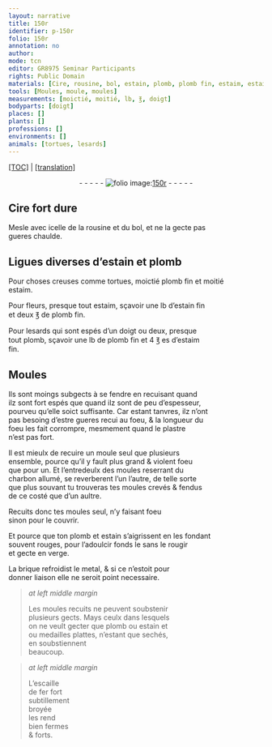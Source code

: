 ```yaml
---
layout: narrative
title: 150r
identifier: p-150r
folio: 150r
annotation: no
author:
mode: tcn
editor: GR8975 Seminar Participants
rights: Public Domain
materials: [Cire, rousine, bol, estain, plomb, plomb fin, estaim, estain fin, estaim fin, plastre, charbon, brique, metal, escaille de fer]
tools: [Moules, moule, moules]
measurements: [moictié, moitié, lb, ℥, doigt]
bodyparts: [doigt]
places: []
plants: []
professions: []
environments: []
animals: [tortues, lesards]
---
```


<p><a href="{{ site.baseurl }}/normalized/">[TOC]</a> | <a href="{{ site.baseurl }}/texts/p-150r_tl/" target="_blank">[translation]</a></p><div class="folio" align="center">- - - - - <a href="http://gallica.bnf.fr/ark:/12148/btv1b10500001g/f305.image" target="_blank"><img src="https://cu-mkp.github.io/2017-workshop-edition/assets/photo-icon.png" alt="folio image: " style="display:inline-block; margin-bottom:-3px;"/>150r</a> - - - - - </div>  
  

## <span class="m">Cire</span> fort dure

 
Mesle avec icelle de la <span class="m">rousine</span> et du <span class="m">bol</span>, et ne la gecte pas<br/> gueres chaulde.

 
  

## Ligues diverses d’<span class="m">estain</span> et <span class="m">plomb</span>

 
Pour choses creuses co<span class="exp">mm</span>e <span class="al">tortues</span>, <span class="ms">moictié</span> <span class="m">plomb fin</span> et <span class="ms">moitié</span><br/> <span class="m">estaim</span>.
 
Pour fleurs, presque tout <span class="m">estaim</span>, sçavoir une <span class="ms">lb</span> d’<span class="m">estain fin</span><br/> et deux <span class="ms">℥</span> de <span class="m">plomb fin</span>.
 
Pour <span class="al">lesards</span> qui sont espés d’un <span class="ms"><span class="bp">doigt</span></span> ou deux, presque<br/> tout <span class="m">plomb</span>, sçavoir une <span class="ms">lb</span> de <span class="m">plomb fin</span> et 4 <span class="ms">℥</span> <span class="del">es</span> d’<span class="m">estaim<br/> fin</span>.

 
  

## <span class="tl">Moules</span>

 
Ils sont moings subgects à se fendre en recuisant quand<br/> ilz sont fort espés que quand ilz sont de peu d’espesseur,<br/> pourveu qu’elle soict suffisante. Car estant tanvres, ilz n’ont<br/> pas besoing d’estre gueres <span class="del">recui</span> au foeu, & la longueur du<br/> foeu les fait corrompre, mesmement quand le <span class="m">plastre</span><br/> n’est pas fort.
 
Il est mieulx de recuire un <span class="tl">moule</span> seul que plusieurs<br/> ensemble, pource qu’il y fault plus grand & violent foeu<br/> que pour un. Et l’entredeulx des <span class="tl">moules</span> reserrant du<br/> <span class="m">charbon</span> allumé, se reverberent l’un l’autre, de telle sorte<br/> que plus souvant tu trouveras tes <span class="tl">moules</span> crevés & fendus<br/> de ce costé que d’un aultre.
 
Recuits donc tes <span class="tl">moules</span> seul, n’y faisant foeu<br/> sinon pour le couvrir.
 
Et pource que ton <span class="m">plomb</span> et <span class="m">estain</span> s’aigrissent en les fondant<br/> souvent rouges, pour l’adoulcir fonds le sans le rougir<br/> et gecte en verge.
 
La <span class="m">brique</span> refroidist le <span class="m">metal</span>, & si ce n’estoit pour<br/> donner liaison elle ne seroit point necessaire.
 
> *at left middle margin*
> 
> 
>  Les <span class="tl">moules</span> recuits ne peuvent soubstenir<br/> plusieurs gects. Mays ceulx dans lesquels<br/> on ne veult gecter que <span class="m">plomb</span> ou <span class="m">estain</span> <span class="del">et</span><br/> <span class="add">ou</span> medailles plattes, n’estant que sechés,<br/> en soubstiennent<br/> beaucoup.
 
> *at left middle margin*
> 
> 
>  L’<span class="m">escaille<br/> de fer</span> fort<br/> subtillem<span class="exp">ent</span><br/> broyée<br/> les rend<br/> bien fermes<br/> & forts.


